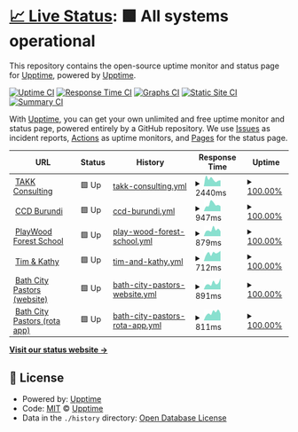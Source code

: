 # [📈 Live Status](https://upptime.github.io/upptime): <!--live status--> **🟩 All systems operational**

This repository contains the open-source uptime monitor and status page for [Upptime](https://upptime.js.org), powered by [Upptime](https://github.com/upptime/upptime).

[![Uptime CI](https://github.com/TAKK-Consulting/status/workflows/Uptime%20CI/badge.svg)](https://github.com/TAKK-Consulting/status/actions?query=workflow%3A%22Uptime+CI%22)
[![Response Time CI](https://github.com/TAKK-Consulting/status/workflows/Response%20Time%20CI/badge.svg)](https://github.com/TAKK-Consulting/status/actions?query=workflow%3A%22Response+Time+CI%22)
[![Graphs CI](https://github.com/TAKK-Consulting/status/workflows/Graphs%20CI/badge.svg)](https://github.com/TAKK-Consulting/status/actions?query=workflow%3A%22Graphs+CI%22)
[![Static Site CI](https://github.com/TAKK-Consulting/status/workflows/Static%20Site%20CI/badge.svg)](https://github.com/TAKK-Consulting/status/actions?query=workflow%3A%22Static+Site+CI%22)
[![Summary CI](https://github.com/TAKK-Consulting/status/workflows/Summary%20CI/badge.svg)](https://github.com/TAKK-Consulting/status/actions?query=workflow%3A%22Summary+CI%22)

With [Upptime](https://upptime.js.org), you can get your own unlimited and free uptime monitor and status page, powered entirely by a GitHub repository. We use [Issues](https://github.com/upptime/upptime/issues) as incident reports, [Actions](https://github.com/TAKK-Consulting/status/actions) as uptime monitors, and [Pages](https://upptime.github.io/upptime) for the status page.

<!--start: status pages-->
<!-- This summary is generated by Upptime (https://github.com/upptime/upptime) -->
<!-- Do not edit this manually, your changes will be overwritten -->
<!-- prettier-ignore -->
| URL | Status | History | Response Time | Uptime |
| --- | ------ | ------- | ------------- | ------ |
| <img alt="" src="https://favicons.githubusercontent.com/www.takkconsulting.co.uk" height="13"> [TAKK Consulting](https://www.takkconsulting.co.uk) | 🟩 Up | [takk-consulting.yml](https://github.com/TAKK-Consulting/status/commits/HEAD/history/takk-consulting.yml) | <details><summary><img alt="Response time graph" src="./graphs/takk-consulting/response-time-week.png" height="20"> 2440ms</summary><br><a href="https://status.takkconsulting.co.uk/history/takk-consulting"><img alt="Response time 1545" src="https://img.shields.io/endpoint?url=https%3A%2F%2Fraw.githubusercontent.com%2FTAKK-Consulting%2Fstatus%2FHEAD%2Fapi%2Ftakk-consulting%2Fresponse-time.json"></a><br><a href="https://status.takkconsulting.co.uk/history/takk-consulting"><img alt="24-hour response time 2117" src="https://img.shields.io/endpoint?url=https%3A%2F%2Fraw.githubusercontent.com%2FTAKK-Consulting%2Fstatus%2FHEAD%2Fapi%2Ftakk-consulting%2Fresponse-time-day.json"></a><br><a href="https://status.takkconsulting.co.uk/history/takk-consulting"><img alt="7-day response time 2440" src="https://img.shields.io/endpoint?url=https%3A%2F%2Fraw.githubusercontent.com%2FTAKK-Consulting%2Fstatus%2FHEAD%2Fapi%2Ftakk-consulting%2Fresponse-time-week.json"></a><br><a href="https://status.takkconsulting.co.uk/history/takk-consulting"><img alt="30-day response time 2196" src="https://img.shields.io/endpoint?url=https%3A%2F%2Fraw.githubusercontent.com%2FTAKK-Consulting%2Fstatus%2FHEAD%2Fapi%2Ftakk-consulting%2Fresponse-time-month.json"></a><br><a href="https://status.takkconsulting.co.uk/history/takk-consulting"><img alt="1-year response time 1790" src="https://img.shields.io/endpoint?url=https%3A%2F%2Fraw.githubusercontent.com%2FTAKK-Consulting%2Fstatus%2FHEAD%2Fapi%2Ftakk-consulting%2Fresponse-time-year.json"></a></details> | <details><summary><a href="https://status.takkconsulting.co.uk/history/takk-consulting">100.00%</a></summary><a href="https://status.takkconsulting.co.uk/history/takk-consulting"><img alt="All-time uptime 99.42%" src="https://img.shields.io/endpoint?url=https%3A%2F%2Fraw.githubusercontent.com%2FTAKK-Consulting%2Fstatus%2FHEAD%2Fapi%2Ftakk-consulting%2Fuptime.json"></a><br><a href="https://status.takkconsulting.co.uk/history/takk-consulting"><img alt="24-hour uptime 100.00%" src="https://img.shields.io/endpoint?url=https%3A%2F%2Fraw.githubusercontent.com%2FTAKK-Consulting%2Fstatus%2FHEAD%2Fapi%2Ftakk-consulting%2Fuptime-day.json"></a><br><a href="https://status.takkconsulting.co.uk/history/takk-consulting"><img alt="7-day uptime 100.00%" src="https://img.shields.io/endpoint?url=https%3A%2F%2Fraw.githubusercontent.com%2FTAKK-Consulting%2Fstatus%2FHEAD%2Fapi%2Ftakk-consulting%2Fuptime-week.json"></a><br><a href="https://status.takkconsulting.co.uk/history/takk-consulting"><img alt="30-day uptime 99.95%" src="https://img.shields.io/endpoint?url=https%3A%2F%2Fraw.githubusercontent.com%2FTAKK-Consulting%2Fstatus%2FHEAD%2Fapi%2Ftakk-consulting%2Fuptime-month.json"></a><br><a href="https://status.takkconsulting.co.uk/history/takk-consulting"><img alt="1-year uptime 99.11%" src="https://img.shields.io/endpoint?url=https%3A%2F%2Fraw.githubusercontent.com%2FTAKK-Consulting%2Fstatus%2FHEAD%2Fapi%2Ftakk-consulting%2Fuptime-year.json"></a></details>
| <img alt="" src="https://favicons.githubusercontent.com/ccdburundi.org.uk" height="13"> [CCD Burundi](https://ccdburundi.org.uk) | 🟩 Up | [ccd-burundi.yml](https://github.com/TAKK-Consulting/status/commits/HEAD/history/ccd-burundi.yml) | <details><summary><img alt="Response time graph" src="./graphs/ccd-burundi/response-time-week.png" height="20"> 947ms</summary><br><a href="https://status.takkconsulting.co.uk/history/ccd-burundi"><img alt="Response time 1365" src="https://img.shields.io/endpoint?url=https%3A%2F%2Fraw.githubusercontent.com%2FTAKK-Consulting%2Fstatus%2FHEAD%2Fapi%2Fccd-burundi%2Fresponse-time.json"></a><br><a href="https://status.takkconsulting.co.uk/history/ccd-burundi"><img alt="24-hour response time 702" src="https://img.shields.io/endpoint?url=https%3A%2F%2Fraw.githubusercontent.com%2FTAKK-Consulting%2Fstatus%2FHEAD%2Fapi%2Fccd-burundi%2Fresponse-time-day.json"></a><br><a href="https://status.takkconsulting.co.uk/history/ccd-burundi"><img alt="7-day response time 947" src="https://img.shields.io/endpoint?url=https%3A%2F%2Fraw.githubusercontent.com%2FTAKK-Consulting%2Fstatus%2FHEAD%2Fapi%2Fccd-burundi%2Fresponse-time-week.json"></a><br><a href="https://status.takkconsulting.co.uk/history/ccd-burundi"><img alt="30-day response time 782" src="https://img.shields.io/endpoint?url=https%3A%2F%2Fraw.githubusercontent.com%2FTAKK-Consulting%2Fstatus%2FHEAD%2Fapi%2Fccd-burundi%2Fresponse-time-month.json"></a><br><a href="https://status.takkconsulting.co.uk/history/ccd-burundi"><img alt="1-year response time 1463" src="https://img.shields.io/endpoint?url=https%3A%2F%2Fraw.githubusercontent.com%2FTAKK-Consulting%2Fstatus%2FHEAD%2Fapi%2Fccd-burundi%2Fresponse-time-year.json"></a></details> | <details><summary><a href="https://status.takkconsulting.co.uk/history/ccd-burundi">100.00%</a></summary><a href="https://status.takkconsulting.co.uk/history/ccd-burundi"><img alt="All-time uptime 99.17%" src="https://img.shields.io/endpoint?url=https%3A%2F%2Fraw.githubusercontent.com%2FTAKK-Consulting%2Fstatus%2FHEAD%2Fapi%2Fccd-burundi%2Fuptime.json"></a><br><a href="https://status.takkconsulting.co.uk/history/ccd-burundi"><img alt="24-hour uptime 100.00%" src="https://img.shields.io/endpoint?url=https%3A%2F%2Fraw.githubusercontent.com%2FTAKK-Consulting%2Fstatus%2FHEAD%2Fapi%2Fccd-burundi%2Fuptime-day.json"></a><br><a href="https://status.takkconsulting.co.uk/history/ccd-burundi"><img alt="7-day uptime 100.00%" src="https://img.shields.io/endpoint?url=https%3A%2F%2Fraw.githubusercontent.com%2FTAKK-Consulting%2Fstatus%2FHEAD%2Fapi%2Fccd-burundi%2Fuptime-week.json"></a><br><a href="https://status.takkconsulting.co.uk/history/ccd-burundi"><img alt="30-day uptime 100.00%" src="https://img.shields.io/endpoint?url=https%3A%2F%2Fraw.githubusercontent.com%2FTAKK-Consulting%2Fstatus%2FHEAD%2Fapi%2Fccd-burundi%2Fuptime-month.json"></a><br><a href="https://status.takkconsulting.co.uk/history/ccd-burundi"><img alt="1-year uptime 98.80%" src="https://img.shields.io/endpoint?url=https%3A%2F%2Fraw.githubusercontent.com%2FTAKK-Consulting%2Fstatus%2FHEAD%2Fapi%2Fccd-burundi%2Fuptime-year.json"></a></details>
| <img alt="" src="https://favicons.githubusercontent.com/playwoodforestschool.co.uk" height="13"> [PlayWood Forest School](https://playwoodforestschool.co.uk) | 🟩 Up | [play-wood-forest-school.yml](https://github.com/TAKK-Consulting/status/commits/HEAD/history/play-wood-forest-school.yml) | <details><summary><img alt="Response time graph" src="./graphs/play-wood-forest-school/response-time-week.png" height="20"> 879ms</summary><br><a href="https://status.takkconsulting.co.uk/history/play-wood-forest-school"><img alt="Response time 1415" src="https://img.shields.io/endpoint?url=https%3A%2F%2Fraw.githubusercontent.com%2FTAKK-Consulting%2Fstatus%2FHEAD%2Fapi%2Fplay-wood-forest-school%2Fresponse-time.json"></a><br><a href="https://status.takkconsulting.co.uk/history/play-wood-forest-school"><img alt="24-hour response time 682" src="https://img.shields.io/endpoint?url=https%3A%2F%2Fraw.githubusercontent.com%2FTAKK-Consulting%2Fstatus%2FHEAD%2Fapi%2Fplay-wood-forest-school%2Fresponse-time-day.json"></a><br><a href="https://status.takkconsulting.co.uk/history/play-wood-forest-school"><img alt="7-day response time 879" src="https://img.shields.io/endpoint?url=https%3A%2F%2Fraw.githubusercontent.com%2FTAKK-Consulting%2Fstatus%2FHEAD%2Fapi%2Fplay-wood-forest-school%2Fresponse-time-week.json"></a><br><a href="https://status.takkconsulting.co.uk/history/play-wood-forest-school"><img alt="30-day response time 959" src="https://img.shields.io/endpoint?url=https%3A%2F%2Fraw.githubusercontent.com%2FTAKK-Consulting%2Fstatus%2FHEAD%2Fapi%2Fplay-wood-forest-school%2Fresponse-time-month.json"></a><br><a href="https://status.takkconsulting.co.uk/history/play-wood-forest-school"><img alt="1-year response time 1501" src="https://img.shields.io/endpoint?url=https%3A%2F%2Fraw.githubusercontent.com%2FTAKK-Consulting%2Fstatus%2FHEAD%2Fapi%2Fplay-wood-forest-school%2Fresponse-time-year.json"></a></details> | <details><summary><a href="https://status.takkconsulting.co.uk/history/play-wood-forest-school">100.00%</a></summary><a href="https://status.takkconsulting.co.uk/history/play-wood-forest-school"><img alt="All-time uptime 99.13%" src="https://img.shields.io/endpoint?url=https%3A%2F%2Fraw.githubusercontent.com%2FTAKK-Consulting%2Fstatus%2FHEAD%2Fapi%2Fplay-wood-forest-school%2Fuptime.json"></a><br><a href="https://status.takkconsulting.co.uk/history/play-wood-forest-school"><img alt="24-hour uptime 100.00%" src="https://img.shields.io/endpoint?url=https%3A%2F%2Fraw.githubusercontent.com%2FTAKK-Consulting%2Fstatus%2FHEAD%2Fapi%2Fplay-wood-forest-school%2Fuptime-day.json"></a><br><a href="https://status.takkconsulting.co.uk/history/play-wood-forest-school"><img alt="7-day uptime 100.00%" src="https://img.shields.io/endpoint?url=https%3A%2F%2Fraw.githubusercontent.com%2FTAKK-Consulting%2Fstatus%2FHEAD%2Fapi%2Fplay-wood-forest-school%2Fuptime-week.json"></a><br><a href="https://status.takkconsulting.co.uk/history/play-wood-forest-school"><img alt="30-day uptime 100.00%" src="https://img.shields.io/endpoint?url=https%3A%2F%2Fraw.githubusercontent.com%2FTAKK-Consulting%2Fstatus%2FHEAD%2Fapi%2Fplay-wood-forest-school%2Fuptime-month.json"></a><br><a href="https://status.takkconsulting.co.uk/history/play-wood-forest-school"><img alt="1-year uptime 98.72%" src="https://img.shields.io/endpoint?url=https%3A%2F%2Fraw.githubusercontent.com%2FTAKK-Consulting%2Fstatus%2FHEAD%2Fapi%2Fplay-wood-forest-school%2Fuptime-year.json"></a></details>
| <img alt="" src="https://favicons.githubusercontent.com/www.timandkathy.co.uk" height="13"> [Tim & Kathy](https://www.timandkathy.co.uk) | 🟩 Up | [tim-and-kathy.yml](https://github.com/TAKK-Consulting/status/commits/HEAD/history/tim-and-kathy.yml) | <details><summary><img alt="Response time graph" src="./graphs/tim-and-kathy/response-time-week.png" height="20"> 712ms</summary><br><a href="https://status.takkconsulting.co.uk/history/tim-and-kathy"><img alt="Response time 1032" src="https://img.shields.io/endpoint?url=https%3A%2F%2Fraw.githubusercontent.com%2FTAKK-Consulting%2Fstatus%2FHEAD%2Fapi%2Ftim-and-kathy%2Fresponse-time.json"></a><br><a href="https://status.takkconsulting.co.uk/history/tim-and-kathy"><img alt="24-hour response time 911" src="https://img.shields.io/endpoint?url=https%3A%2F%2Fraw.githubusercontent.com%2FTAKK-Consulting%2Fstatus%2FHEAD%2Fapi%2Ftim-and-kathy%2Fresponse-time-day.json"></a><br><a href="https://status.takkconsulting.co.uk/history/tim-and-kathy"><img alt="7-day response time 712" src="https://img.shields.io/endpoint?url=https%3A%2F%2Fraw.githubusercontent.com%2FTAKK-Consulting%2Fstatus%2FHEAD%2Fapi%2Ftim-and-kathy%2Fresponse-time-week.json"></a><br><a href="https://status.takkconsulting.co.uk/history/tim-and-kathy"><img alt="30-day response time 700" src="https://img.shields.io/endpoint?url=https%3A%2F%2Fraw.githubusercontent.com%2FTAKK-Consulting%2Fstatus%2FHEAD%2Fapi%2Ftim-and-kathy%2Fresponse-time-month.json"></a><br><a href="https://status.takkconsulting.co.uk/history/tim-and-kathy"><img alt="1-year response time 1115" src="https://img.shields.io/endpoint?url=https%3A%2F%2Fraw.githubusercontent.com%2FTAKK-Consulting%2Fstatus%2FHEAD%2Fapi%2Ftim-and-kathy%2Fresponse-time-year.json"></a></details> | <details><summary><a href="https://status.takkconsulting.co.uk/history/tim-and-kathy">100.00%</a></summary><a href="https://status.takkconsulting.co.uk/history/tim-and-kathy"><img alt="All-time uptime 99.42%" src="https://img.shields.io/endpoint?url=https%3A%2F%2Fraw.githubusercontent.com%2FTAKK-Consulting%2Fstatus%2FHEAD%2Fapi%2Ftim-and-kathy%2Fuptime.json"></a><br><a href="https://status.takkconsulting.co.uk/history/tim-and-kathy"><img alt="24-hour uptime 100.00%" src="https://img.shields.io/endpoint?url=https%3A%2F%2Fraw.githubusercontent.com%2FTAKK-Consulting%2Fstatus%2FHEAD%2Fapi%2Ftim-and-kathy%2Fuptime-day.json"></a><br><a href="https://status.takkconsulting.co.uk/history/tim-and-kathy"><img alt="7-day uptime 100.00%" src="https://img.shields.io/endpoint?url=https%3A%2F%2Fraw.githubusercontent.com%2FTAKK-Consulting%2Fstatus%2FHEAD%2Fapi%2Ftim-and-kathy%2Fuptime-week.json"></a><br><a href="https://status.takkconsulting.co.uk/history/tim-and-kathy"><img alt="30-day uptime 100.00%" src="https://img.shields.io/endpoint?url=https%3A%2F%2Fraw.githubusercontent.com%2FTAKK-Consulting%2Fstatus%2FHEAD%2Fapi%2Ftim-and-kathy%2Fuptime-month.json"></a><br><a href="https://status.takkconsulting.co.uk/history/tim-and-kathy"><img alt="1-year uptime 99.10%" src="https://img.shields.io/endpoint?url=https%3A%2F%2Fraw.githubusercontent.com%2FTAKK-Consulting%2Fstatus%2FHEAD%2Fapi%2Ftim-and-kathy%2Fuptime-year.json"></a></details>
| <img alt="" src="https://favicons.githubusercontent.com/bathcitypastors.org.uk" height="13"> [Bath City Pastors (website)](https://bathcitypastors.org.uk/) | 🟩 Up | [bath-city-pastors-website.yml](https://github.com/TAKK-Consulting/status/commits/HEAD/history/bath-city-pastors-website.yml) | <details><summary><img alt="Response time graph" src="./graphs/bath-city-pastors-website/response-time-week.png" height="20"> 891ms</summary><br><a href="https://status.takkconsulting.co.uk/history/bath-city-pastors-website"><img alt="Response time 1438" src="https://img.shields.io/endpoint?url=https%3A%2F%2Fraw.githubusercontent.com%2FTAKK-Consulting%2Fstatus%2FHEAD%2Fapi%2Fbath-city-pastors-website%2Fresponse-time.json"></a><br><a href="https://status.takkconsulting.co.uk/history/bath-city-pastors-website"><img alt="24-hour response time 1576" src="https://img.shields.io/endpoint?url=https%3A%2F%2Fraw.githubusercontent.com%2FTAKK-Consulting%2Fstatus%2FHEAD%2Fapi%2Fbath-city-pastors-website%2Fresponse-time-day.json"></a><br><a href="https://status.takkconsulting.co.uk/history/bath-city-pastors-website"><img alt="7-day response time 891" src="https://img.shields.io/endpoint?url=https%3A%2F%2Fraw.githubusercontent.com%2FTAKK-Consulting%2Fstatus%2FHEAD%2Fapi%2Fbath-city-pastors-website%2Fresponse-time-week.json"></a><br><a href="https://status.takkconsulting.co.uk/history/bath-city-pastors-website"><img alt="30-day response time 1141" src="https://img.shields.io/endpoint?url=https%3A%2F%2Fraw.githubusercontent.com%2FTAKK-Consulting%2Fstatus%2FHEAD%2Fapi%2Fbath-city-pastors-website%2Fresponse-time-month.json"></a><br><a href="https://status.takkconsulting.co.uk/history/bath-city-pastors-website"><img alt="1-year response time 1548" src="https://img.shields.io/endpoint?url=https%3A%2F%2Fraw.githubusercontent.com%2FTAKK-Consulting%2Fstatus%2FHEAD%2Fapi%2Fbath-city-pastors-website%2Fresponse-time-year.json"></a></details> | <details><summary><a href="https://status.takkconsulting.co.uk/history/bath-city-pastors-website">100.00%</a></summary><a href="https://status.takkconsulting.co.uk/history/bath-city-pastors-website"><img alt="All-time uptime 99.04%" src="https://img.shields.io/endpoint?url=https%3A%2F%2Fraw.githubusercontent.com%2FTAKK-Consulting%2Fstatus%2FHEAD%2Fapi%2Fbath-city-pastors-website%2Fuptime.json"></a><br><a href="https://status.takkconsulting.co.uk/history/bath-city-pastors-website"><img alt="24-hour uptime 100.00%" src="https://img.shields.io/endpoint?url=https%3A%2F%2Fraw.githubusercontent.com%2FTAKK-Consulting%2Fstatus%2FHEAD%2Fapi%2Fbath-city-pastors-website%2Fuptime-day.json"></a><br><a href="https://status.takkconsulting.co.uk/history/bath-city-pastors-website"><img alt="7-day uptime 100.00%" src="https://img.shields.io/endpoint?url=https%3A%2F%2Fraw.githubusercontent.com%2FTAKK-Consulting%2Fstatus%2FHEAD%2Fapi%2Fbath-city-pastors-website%2Fuptime-week.json"></a><br><a href="https://status.takkconsulting.co.uk/history/bath-city-pastors-website"><img alt="30-day uptime 100.00%" src="https://img.shields.io/endpoint?url=https%3A%2F%2Fraw.githubusercontent.com%2FTAKK-Consulting%2Fstatus%2FHEAD%2Fapi%2Fbath-city-pastors-website%2Fuptime-month.json"></a><br><a href="https://status.takkconsulting.co.uk/history/bath-city-pastors-website"><img alt="1-year uptime 98.82%" src="https://img.shields.io/endpoint?url=https%3A%2F%2Fraw.githubusercontent.com%2FTAKK-Consulting%2Fstatus%2FHEAD%2Fapi%2Fbath-city-pastors-website%2Fuptime-year.json"></a></details>
| <img alt="" src="https://favicons.githubusercontent.com/rota.bathcitypastors.org.uk" height="13"> [Bath City Pastors (rota app)](https://rota.bathcitypastors.org.uk/) | 🟩 Up | [bath-city-pastors-rota-app.yml](https://github.com/TAKK-Consulting/status/commits/HEAD/history/bath-city-pastors-rota-app.yml) | <details><summary><img alt="Response time graph" src="./graphs/bath-city-pastors-rota-app/response-time-week.png" height="20"> 811ms</summary><br><a href="https://status.takkconsulting.co.uk/history/bath-city-pastors-rota-app"><img alt="Response time 813" src="https://img.shields.io/endpoint?url=https%3A%2F%2Fraw.githubusercontent.com%2FTAKK-Consulting%2Fstatus%2FHEAD%2Fapi%2Fbath-city-pastors-rota-app%2Fresponse-time.json"></a><br><a href="https://status.takkconsulting.co.uk/history/bath-city-pastors-rota-app"><img alt="24-hour response time 705" src="https://img.shields.io/endpoint?url=https%3A%2F%2Fraw.githubusercontent.com%2FTAKK-Consulting%2Fstatus%2FHEAD%2Fapi%2Fbath-city-pastors-rota-app%2Fresponse-time-day.json"></a><br><a href="https://status.takkconsulting.co.uk/history/bath-city-pastors-rota-app"><img alt="7-day response time 811" src="https://img.shields.io/endpoint?url=https%3A%2F%2Fraw.githubusercontent.com%2FTAKK-Consulting%2Fstatus%2FHEAD%2Fapi%2Fbath-city-pastors-rota-app%2Fresponse-time-week.json"></a><br><a href="https://status.takkconsulting.co.uk/history/bath-city-pastors-rota-app"><img alt="30-day response time 1269" src="https://img.shields.io/endpoint?url=https%3A%2F%2Fraw.githubusercontent.com%2FTAKK-Consulting%2Fstatus%2FHEAD%2Fapi%2Fbath-city-pastors-rota-app%2Fresponse-time-month.json"></a><br><a href="https://status.takkconsulting.co.uk/history/bath-city-pastors-rota-app"><img alt="1-year response time 814" src="https://img.shields.io/endpoint?url=https%3A%2F%2Fraw.githubusercontent.com%2FTAKK-Consulting%2Fstatus%2FHEAD%2Fapi%2Fbath-city-pastors-rota-app%2Fresponse-time-year.json"></a></details> | <details><summary><a href="https://status.takkconsulting.co.uk/history/bath-city-pastors-rota-app">100.00%</a></summary><a href="https://status.takkconsulting.co.uk/history/bath-city-pastors-rota-app"><img alt="All-time uptime 99.99%" src="https://img.shields.io/endpoint?url=https%3A%2F%2Fraw.githubusercontent.com%2FTAKK-Consulting%2Fstatus%2FHEAD%2Fapi%2Fbath-city-pastors-rota-app%2Fuptime.json"></a><br><a href="https://status.takkconsulting.co.uk/history/bath-city-pastors-rota-app"><img alt="24-hour uptime 100.00%" src="https://img.shields.io/endpoint?url=https%3A%2F%2Fraw.githubusercontent.com%2FTAKK-Consulting%2Fstatus%2FHEAD%2Fapi%2Fbath-city-pastors-rota-app%2Fuptime-day.json"></a><br><a href="https://status.takkconsulting.co.uk/history/bath-city-pastors-rota-app"><img alt="7-day uptime 100.00%" src="https://img.shields.io/endpoint?url=https%3A%2F%2Fraw.githubusercontent.com%2FTAKK-Consulting%2Fstatus%2FHEAD%2Fapi%2Fbath-city-pastors-rota-app%2Fuptime-week.json"></a><br><a href="https://status.takkconsulting.co.uk/history/bath-city-pastors-rota-app"><img alt="30-day uptime 99.96%" src="https://img.shields.io/endpoint?url=https%3A%2F%2Fraw.githubusercontent.com%2FTAKK-Consulting%2Fstatus%2FHEAD%2Fapi%2Fbath-city-pastors-rota-app%2Fuptime-month.json"></a><br><a href="https://status.takkconsulting.co.uk/history/bath-city-pastors-rota-app"><img alt="1-year uptime 100.00%" src="https://img.shields.io/endpoint?url=https%3A%2F%2Fraw.githubusercontent.com%2FTAKK-Consulting%2Fstatus%2FHEAD%2Fapi%2Fbath-city-pastors-rota-app%2Fuptime-year.json"></a></details>

<!--end: status pages-->

[**Visit our status website →**](https://status.takkconsulting.co.uk/)

## 📄 License

- Powered by: [Upptime](https://github.com/upptime/upptime)
- Code: [MIT](./LICENSE) © [Upptime](https://upptime.js.org)
- Data in the `./history` directory: [Open Database License](https://opendatacommons.org/licenses/odbl/1-0/)
